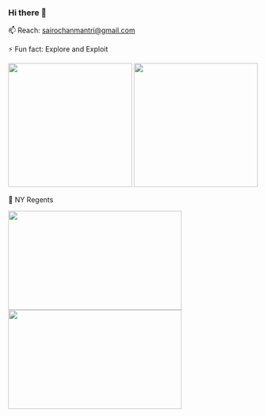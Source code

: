 ### Hi there 👋 
📫 Reach: sairochanmantri@gmail.com

⚡ Fun fact: Explore and Exploit 

<img src="https://github.com/sairochan/Reinforcement-Learning/assets/26859533/19b501b5-76f1-4738-80ba-d3af55308411)" width="250" height="250"/>
<img src="https://github.com/sairochan/Reinforcement-Learning/assets/26859533/1ecb715f-e74d-4daa-9971-90ef91990cff" width="250" height="250"/>

👯 NY Regents

<img src="https://github.com/sairochan/sairochan/assets/26859533/9f8adc0a-f8ae-46fd-83cb-bce09d46a1ad" width="350" height="200"/>
<img src="https://github.com/sairochan/sairochan/assets/26859533/61ef4eb4-ca92-4082-8de1-8e78a8270799" width="350" height="200"/>



<!--
**sairochan/sairochan** is a ✨ _special_ ✨ repository because its `README.md` (this file) appears on your GitHub profile.

Here are some ideas to get you started:

- 🔭 I’m currently working on ...
- 🌱 I’m currently learning ...
- 👯 I’m looking to collaborate on ...
- 🤔 I’m looking for help with ...
- 💬 Ask me about ...
- 📫 How to reach me: ...
- 😄 Pronouns: ...
- ⚡ Fun fact: ...
-->
